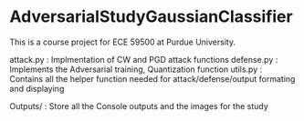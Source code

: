 # AdversarialStudyGaussianClassifier
This is a course project for ECE 59500 at Purdue University.

attack.py   : Implmentation of CW and PGD attack functions
defense.py  : Implements the Adversarial training, Quantization function
utils.py    : Contains all the helper function needed for attack/defense/output formating and displaying

Outputs/    : Store all the Console outputs and the images for the study
